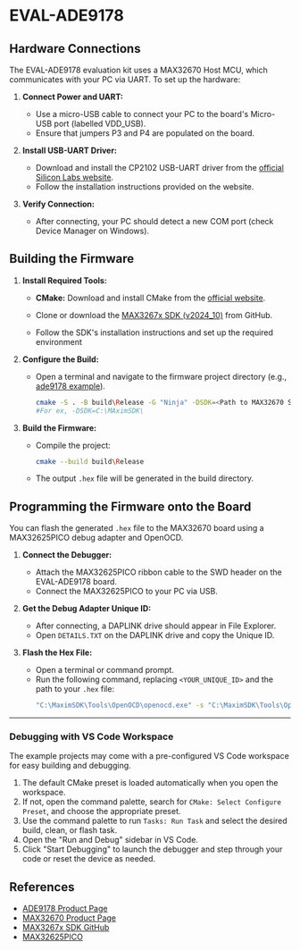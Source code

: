 # EVAL-ADE9178

## Hardware Connections

The EVAL-ADE9178 evaluation kit uses a MAX32670 Host MCU, which communicates with your PC via UART. To set up the hardware:

1. **Connect Power and UART:**
   - Use a micro-USB cable to connect your PC to the board's Micro-USB port (labelled VDD_USB).
   - Ensure that jumpers P3 and P4 are populated on the board.

2. **Install USB-UART Driver:**
   - Download and install the CP2102 USB-UART driver from the [official Silicon Labs website](https://www.silabs.com/developers/usb-to-uart-bridge-vcp-drivers).
   - Follow the installation instructions provided on the website.

3. **Verify Connection:**
   - After connecting, your PC should detect a new COM port (check Device Manager on Windows).


## Building the Firmware

1. **Install Required Tools:**
   - **CMake:** Download and install CMake from the [official website](https://cmake.org/download/).

   - Clone or download the [MAX3267x SDK (v2024_10)](https://github.com/analogdevicesinc/msdk/tree/v2024_10) from GitHub.
   - Follow the SDK's installation instructions and set up the required environment 

3. **Configure the Build:**
   - Open a terminal and navigate to the firmware project directory (e.g., [ade9178 example]()).

     ```sh
     cmake -S . -B build\Release -G "Ninja" -DSDK=<Path to MAX32670 SDK>
     #For ex, -DSDK=C:\MAximSDK\

     ```

4. **Build the Firmware:**
   - Compile the project:
     ```sh
     cmake --build build\Release

     ```
   - The output `.hex` file will be generated in the build directory.


## Programming the Firmware onto the Board

You can flash the generated `.hex` file to the MAX32670 board using a MAX32625PICO debug adapter and OpenOCD.

1. **Connect the Debugger:**
   - Attach the MAX32625PICO ribbon cable to the SWD header on the EVAL-ADE9178 board.
   - Connect the MAX32625PICO to your PC via USB.

2. **Get the Debug Adapter Unique ID:**
   - After connecting, a DAPLINK drive should appear in File Explorer.
   - Open `DETAILS.TXT` on the DAPLINK drive and copy the Unique ID.

3. **Flash the Hex File:**
   - Open a terminal or command prompt.
   - Run the following command, replacing `<YOUR_UNIQUE_ID>` and the path to your `.hex` file:
     ```sh
     "C:\MaximSDK\Tools\OpenOCD\openocd.exe" -s "C:\MaximSDK\Tools\OpenOCD\scripts" -f interface\cmsis-dap.cfg -f target\max32670.cfg -c "cmsis_dap_serial <YOUR_UNIQUE_ID>; program \"C:/path/to/your/firmware.hex\" reset exit"
     ```

---

### Debugging with VS Code Workspace

The example projects may come with  a pre-configured VS Code workspace for easy building and debugging.

1. The default CMake preset is loaded automatically when you open the workspace.
2. If not, open the command palette, search for `CMake: Select Configure Preset`, and choose the appropriate preset.
3. Use the command palette to run `Tasks: Run Task` and select the desired build, clean, or flash task.
4. Open the "Run and Debug" sidebar in VS Code.
5. Click "Start Debugging" to launch the debugger and step through your code or reset the device as needed.


## References
- [ADE9178 Product Page](https://www.analog.com/en/products/ade9178.html)
- [MAX32670 Product Page](https://www.maximintegrated.com/en/products/microcontrollers/MAX32670.html)
- [MAX3267x SDK GitHub](https://github.com/analogdevicesinc/msdk/tree/v2024_10)
- [MAX32625PICO](https://www.analog.com/en/resources/evaluation-hardware-and-software/evaluation-boards-kits/max32625pico.html#eb-documentation)